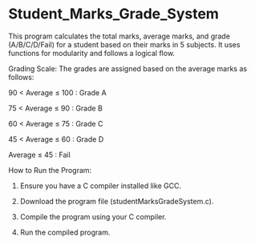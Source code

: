 # Student_Marks_Grade_System
This program calculates the total marks, average marks, and grade (A/B/C/D/Fail) for a student based on their marks in 5 subjects. It uses functions for modularity and follows a logical flow.

Grading Scale:
The grades are assigned based on the average marks as follows:

90 < Average ≤ 100 : Grade A

75 < Average ≤ 90 : Grade B

60 < Average ≤ 75 : Grade C

45 < Average ≤ 60 : Grade D

Average ≤ 45 : Fail


How to Run the Program:

1. Ensure you have a C compiler installed like GCC.

2. Download the program file (studentMarksGradeSystem.c).

3. Compile the program using your C compiler.

4. Run the compiled program.
